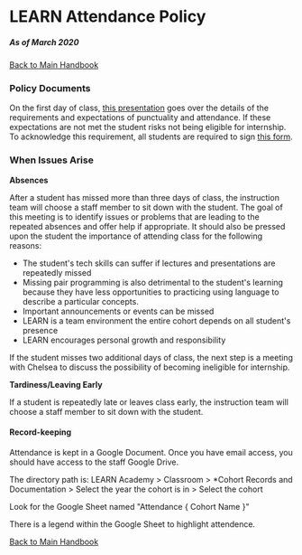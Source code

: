 # LEARN Attendance Policy
##### As of March 2020
[ Back to Main Handbook ](./README.md#instructor-handbook)

### Policy Documents
On the first day of class, [this presentation](https://docs.google.com/presentation/d/1k_S8xsFyOANnzwNUmYeMf-KAuYq5XPY9Vqw6e_Iz7sU/edit#slide=id.p) goes over the details of the requirements and expectations of punctuality and attendance. If these expectations are not met the student risks not being eligible for internship. To acknowledge this requirement, all students are required to sign [this form](https://docs.google.com/document/d/1tvjFpQjgvFkzyYbfnFh7kFDHqvMKTEewRgzARqJ467g/edit#heading=h.ig1j3omjc8u6).

### When Issues Arise

**Absences**

After a student has missed more than three days of class, the instruction team will choose a staff member to sit down with the student. The goal of this meeting is to identify issues or problems that are leading to the repeated absences and offer help if appropriate. It should also be pressed upon the student the importance of attending class for the following reasons:
- The student's tech skills can suffer if lectures and presentations are repeatedly missed
- Missing pair programming is also detrimental to the student's learning because they have less opportunities to practicing using language to describe a particular concepts.
- Important announcements or events can be missed
- LEARN is a team environment the entire cohort depends on all student's presence
- LEARN encourages personal growth and responsibility

If the student misses two additional days of class, the next step is a meeting with Chelsea to discuss the possibility of becoming ineligible for internship.

**Tardiness/Leaving Early**

If a student is repeatedly late or leaves class early, the instruction team will choose a staff member to sit down with the student.

#### Record-keeping

Attendance is kept in a Google Document. Once you have email access, you should have access to the staff Google Drive. 

The directory path is: LEARN Academy > Classroom > \*Cohort Records and Documentation > Select the year the cohort is in > Select the cohort

Look for the Google Sheet named "Attendance { Cohort Name }"

There is a legend within the Google Sheet to highlight attendence.

[ Back to Main Handbook ](./README.md#instructor-handbook)
